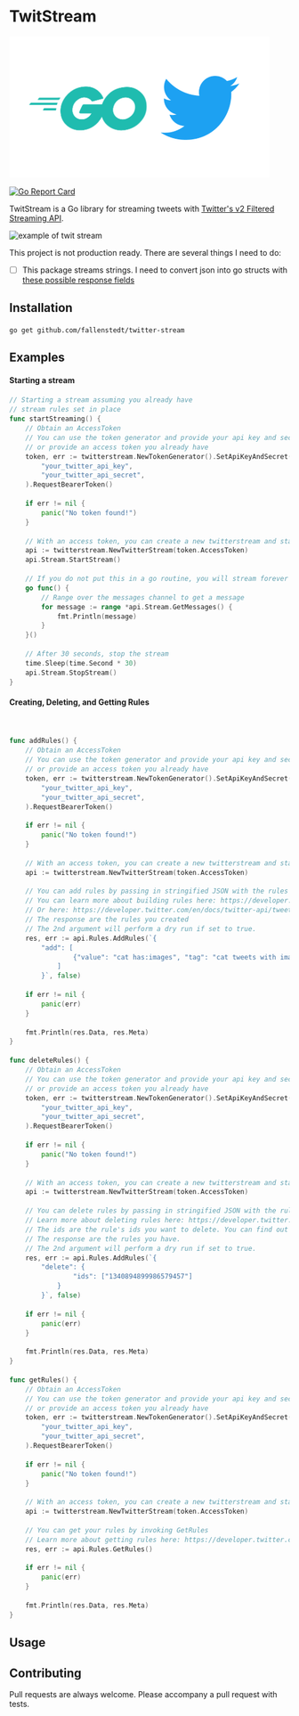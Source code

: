 # TwitStream

![go twitter](./go-twitter.png)

[![Go Report Card](https://goreportcard.com/badge/github.com/fallenstedt/twitter-stream)](https://goreportcard.com/report/github.com/fallenstedt/twitter-stream)


TwitStream is a Go library for streaming tweets with [Twitter's v2 Filtered Streaming API](https://developer.twitter.com/en/docs/twitter-api/tweets/filtered-stream/introduction).

![example of twit stream](./example.gif)

This project is not production ready. There are several things I need to do: 
- [ ] This package streams strings. I need to convert json into go structs with [these possible response fields](https://developer.twitter.com/en/docs/twitter-api/tweets/filtered-stream/api-reference/get-tweets-search-stream)  


## Installation

`go get github.com/fallenstedt/twitter-stream`


## Examples

#### Starting a stream

```go
// Starting a stream assuming you already have
// stream rules set in place
func startStreaming() {
	// Obtain an AccessToken
	// You can use the token generator and provide your api key and secret
	// or provide an access token you already have
	token, err := twitterstream.NewTokenGenerator().SetApiKeyAndSecret(
		"your_twitter_api_key",
		"your_twitter_api_secret",
	).RequestBearerToken()

	if err != nil {
		panic("No token found!")
	}

	// With an access token, you can create a new twitterstream and start streaming
	api := twitterstream.NewTwitterStream(token.AccessToken)
	api.Stream.StartStream()

	// If you do not put this in a go routine, you will stream forever
	go func() {
		// Range over the messages channel to get a message
		for message := range *api.Stream.GetMessages() {
			fmt.Println(message)
		}
	}()

	// After 30 seconds, stop the stream
	time.Sleep(time.Second * 30)
	api.Stream.StopStream()
}
```

#### Creating, Deleting, and Getting Rules

```go


func addRules() {
	// Obtain an AccessToken
	// You can use the token generator and provide your api key and secret
	// or provide an access token you already have
	token, err := twitterstream.NewTokenGenerator().SetApiKeyAndSecret(
		"your_twitter_api_key",
		"your_twitter_api_secret",
	).RequestBearerToken()

	if err != nil {
		panic("No token found!")
	}

	// With an access token, you can create a new twitterstream and start adding rules
	api := twitterstream.NewTwitterStream(token.AccessToken)

	// You can add rules by passing in stringified JSON with the rules you want to add
	// You can learn more about building rules here: https://developer.twitter.com/en/docs/twitter-api/tweets/filtered-stream/integrate/build-a-rule
	// Or here: https://developer.twitter.com/en/docs/twitter-api/tweets/filtered-stream/api-reference/post-tweets-search-stream-rules
	// The response are the rules you created
	// The 2nd argument will perform a dry run if set to true.
	res, err := api.Rules.AddRules(`{
		"add": [
				{"value": "cat has:images", "tag": "cat tweets with images"}
			]
		}`, false)

	if err != nil {
		panic(err)
	}

	fmt.Println(res.Data, res.Meta)
}

func deleteRules() {
	// Obtain an AccessToken
	// You can use the token generator and provide your api key and secret
	// or provide an access token you already have
	token, err := twitterstream.NewTokenGenerator().SetApiKeyAndSecret(
		"your_twitter_api_key",
		"your_twitter_api_secret",
	).RequestBearerToken()

	if err != nil {
		panic("No token found!")
	}

	// With an access token, you can create a new twitterstream and start deleting rules
	api := twitterstream.NewTwitterStream(token.AccessToken)

	// You can delete rules by passing in stringified JSON with the rules you want to delete
	// Learn more about deleting rules here: https://developer.twitter.com/en/docs/twitter-api/tweets/filtered-stream/api-reference/post-tweets-search-stream-rules
	// The ids are the rule's ids you want to delete. You can find out how to get your ids in the below example
	// The response are the rules you have.
	// The 2nd argument will perform a dry run if set to true.
	res, err := api.Rules.AddRules(`{
		"delete": {
				"ids": ["1340894899986579457"]
			}
		}`, false)

	if err != nil {
		panic(err)
	}

	fmt.Println(res.Data, res.Meta)
}

func getRules() {
	// Obtain an AccessToken
	// You can use the token generator and provide your api key and secret
	// or provide an access token you already have
	token, err := twitterstream.NewTokenGenerator().SetApiKeyAndSecret(
		"your_twitter_api_key",
		"your_twitter_api_secret",
	).RequestBearerToken()

	if err != nil {
		panic("No token found!")
	}

	// With an access token, you can create a new twitterstream and start getting your rules
	api := twitterstream.NewTwitterStream(token.AccessToken)

	// You can get your rules by invoking GetRules
	// Learn more about getting rules here: https://developer.twitter.com/en/docs/twitter-api/tweets/filtered-stream/api-reference/get-tweets-search-stream-rules
	res, err := api.Rules.GetRules()

	if err != nil {
		panic(err)
	}

	fmt.Println(res.Data, res.Meta)
}

```



## Usage



## Contributing

Pull requests are always welcome. Please accompany a pull request with tests. 


